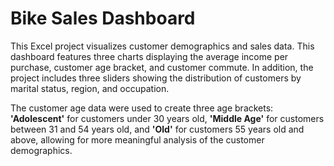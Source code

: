 # Bike Sales Dashboard
  
This Excel project visualizes customer demographics and sales data. This dashboard features three charts displaying the average income per purchase, customer age bracket, and customer commute. In addition, the project includes three sliders showing the distribution of customers by marital status, region, and occupation. 

The customer age data were used to create three age brackets: **'Adolescent'** for customers under 30 years old, **'Middle Age'** for customers between 31 and 54 years old, and **'Old'** for customers 55 years old and above, allowing for more meaningful analysis of the customer demographics.
